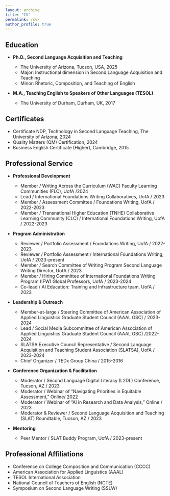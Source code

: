 ```yaml
---
layout: archive
title: "CV"
permalink: /cv/
author_profile: true
---
```



## Education

* **Ph.D., Second Language Acquisition and Teaching**
  * The University of Arizona, Tucson, USA, 2025
  * Major: Instructional dimension in Second Language Acquisition and Teaching
  * Minor: Rhetoric, Composition, and Teaching of English 

* **M.A., Teaching English to Speakers of Other Languages (TESOL)**
  * The University of Durham, Durham, UK, 2017


## Certificates

* Certificate NDP, Technology in Second Language Teaching, The University of Arizona, 2024
* Quality Matters (QM) Certification, 2024
* Business English Certificate (Higher), Cambridge, 2015

## Professional Service

* **Professional Development**
  * Member / Writing Across the Curriculum (WAC) Faculty Learning Communities (FLC), UofA /2024
  * Lead / International Foundations Writing Collaboratives, UofA / 2023
  * Member / Assessment Committee / Foundations Writing, UofA / 2022-2023
  * Member / Transnational Higher Education (TNHE) Collaborative Learning Community (CLC) / International Foundations Writing, UofA / 2022-2023
 
* **Program Administration**
  * Reviewer / Portfolio Assessment / Foundations Writing, UofA / 2022-2023
  * Reviewer / Portfolio Assessment / International Foundations Writing, UofA / 2023-present
  * Member / Search Committee of Writing Program Second Language Writing Director, UofA / 2023
  * Member / Hiring Committee of International Foundations Writing Program (IFW) Global Professors, UofA / 2023-2024
  * Co-lead / AI Education: Training and Infrastructure team, UofA / 2023
  
* **Leadership & Outreach**
  * Member-at-large / Steering Committee of American Association of Applied Linguistics Graduate Student Council (AAAL GSC) / 2023-2024
  * Lead / Social Media Subcommittee of American Association of Applied Linguistics Graduate Student Council (AAAL GSC) /2022-2024
  * SLATSA Executive Council Representative / Second Language Acquisition and Teaching Student Association (SLATSA), UofA / 2023-2024
  * Chief Organizer / TEDx Group China / 2015-2016
  
* **Conference Organization & Facilitation**
  * Moderator / Second Language Digital Literacy (L2DL) Conference, Tucson, AZ / 2023
  * Moderator / Webinar of “Navigating Priorities in Equitable Assessment,” Online/ 2022
  * Moderator / Webinar of “AI in Research and Data Analysis,” Online / 2023
  * Moderator & Reviewer / Second Language Acquisition and Teaching (SLAT) Roundtable, Tucson, AZ / 2023
      
* **Mentoring**
  * Peer Mentor / SLAT Buddy Program, UofA / 2023-present

## Professional Affiliations

* Conference on College Composition and Communication (CCCC)
* American Association for Applied Linguistics (AAAL)
* TESOL International Association
* National Council of Teachers of English (NCTE)
* Symposium on Second Language Writing (SSLW)












 


  
